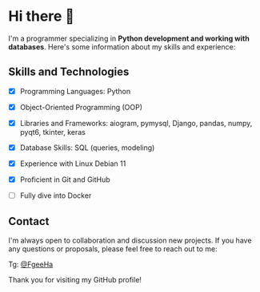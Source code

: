 # Hi there 👋


I'm a programmer specializing in **Python development and working with databases**. Here's some information about my skills and experience:


## **Skills and Technologies**

- [X] Programming Languages: Python

- [X] Object-Oriented Programming (OOP)

- [X] Libraries and Frameworks: aiogram, pymysql, Django, pandas, numpy, pyqt6, tkinter, keras

- [X] Database Skills: SQL (queries, modeling)

- [X] Experience with Linux Debian 11

- [X] Proficient in Git and GitHub

- [ ] Fully dive into Docker


## **Contact**


I'm always open to collaboration and discussion new projects. If you have any questions or proposals, please feel free to reach out to me:

Tg: [@FgeeHa](https://t.me/fgeeha)


Thank you for visiting my GitHub profile!
